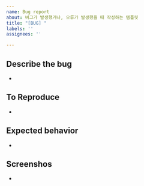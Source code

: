 ```yaml
---
name: Bug report
about: 버그가 발생했거나, 오류가 발생했을 때 작성하는 템플릿
title: "[BUG] "
labels: ''
assignees: ''

---
```


## Describe the bug
-

## To Reproduce
-

## Expected behavior
-

## Screenshos
-
